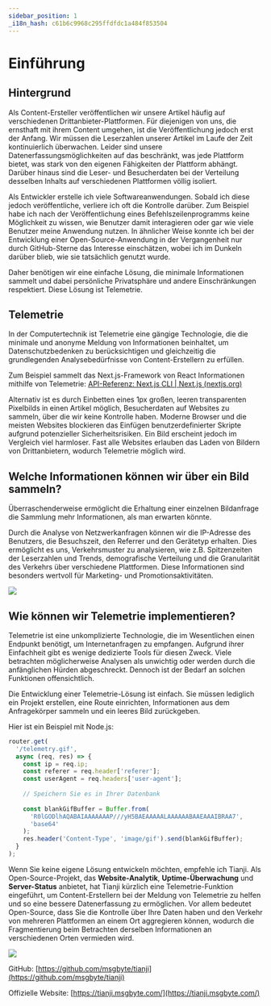 ```yaml
---
sidebar_position: 1
_i18n_hash: c61b6c9968c295ffdfdc1a484f853504
---
```

# Einführung

## Hintergrund

Als Content-Ersteller veröffentlichen wir unsere Artikel häufig auf verschiedenen Drittanbieter-Plattformen. Für diejenigen von uns, die ernsthaft mit ihrem Content umgehen, ist die Veröffentlichung jedoch erst der Anfang. Wir müssen die Leserzahlen unserer Artikel im Laufe der Zeit kontinuierlich überwachen. Leider sind unsere Datenerfassungsmöglichkeiten auf das beschränkt, was jede Plattform bietet, was stark von den eigenen Fähigkeiten der Plattform abhängt. Darüber hinaus sind die Leser- und Besucherdaten bei der Verteilung desselben Inhalts auf verschiedenen Plattformen völlig isoliert.

Als Entwickler erstelle ich viele Softwareanwendungen. Sobald ich diese jedoch veröffentliche, verliere ich oft die Kontrolle darüber. Zum Beispiel habe ich nach der Veröffentlichung eines Befehlszeilenprogramms keine Möglichkeit zu wissen, wie Benutzer damit interagieren oder gar wie viele Benutzer meine Anwendung nutzen. In ähnlicher Weise konnte ich bei der Entwicklung einer Open-Source-Anwendung in der Vergangenheit nur durch GitHub-Sterne das Interesse einschätzen, wobei ich im Dunkeln darüber blieb, wie sie tatsächlich genutzt wurde.

Daher benötigen wir eine einfache Lösung, die minimale Informationen sammelt und dabei persönliche Privatsphäre und andere Einschränkungen respektiert. Diese Lösung ist Telemetrie.

## Telemetrie

In der Computertechnik ist Telemetrie eine gängige Technologie, die die minimale und anonyme Meldung von Informationen beinhaltet, um Datenschutzbedenken zu berücksichtigen und gleichzeitig die grundlegenden Analysebedürfnisse von Content-Erstellern zu erfüllen.

Zum Beispiel sammelt das Next.js-Framework von React Informationen mithilfe von Telemetrie: [API-Referenz: Next.js CLI | Next.js (nextjs.org)](https://nextjs.org/docs/app/api-reference/next-cli#telemetry)

Alternativ ist es durch Einbetten eines 1px großen, leeren transparenten Pixelbilds in einen Artikel möglich, Besucherdaten auf Websites zu sammeln, über die wir keine Kontrolle haben. Moderne Browser und die meisten Websites blockieren das Einfügen benutzerdefinierter Skripte aufgrund potenzieller Sicherheitsrisiken. Ein Bild erscheint jedoch im Vergleich viel harmloser. Fast alle Websites erlauben das Laden von Bildern von Drittanbietern, wodurch Telemetrie möglich wird.

## Welche Informationen können wir über ein Bild sammeln?

Überraschenderweise ermöglicht die Erhaltung einer einzelnen Bildanfrage die Sammlung mehr Informationen, als man erwarten könnte.

Durch die Analyse von Netzwerkanfragen können wir die IP-Adresse des Benutzers, die Besuchszeit, den Referrer und den Gerätetyp erhalten. Dies ermöglicht es uns, Verkehrsmuster zu analysieren, wie z.B. Spitzenzeiten der Leserzahlen und Trends, demografische Verteilung und die Granularität des Verkehrs über verschiedene Plattformen. Diese Informationen sind besonders wertvoll für Marketing- und Promotionsaktivitäten.

![](/img/telemetry/1.png)

## Wie können wir Telemetrie implementieren?

Telemetrie ist eine unkomplizierte Technologie, die im Wesentlichen einen Endpunkt benötigt, um Internetanfragen zu empfangen. Aufgrund ihrer Einfachheit gibt es wenige dedizierte Tools für diesen Zweck. Viele betrachten möglicherweise Analysen als unwichtig oder werden durch die anfänglichen Hürden abgeschreckt. Dennoch ist der Bedarf an solchen Funktionen offensichtlich.

Die Entwicklung einer Telemetrie-Lösung ist einfach. Sie müssen lediglich ein Projekt erstellen, eine Route einrichten, Informationen aus dem Anfragekörper sammeln und ein leeres Bild zurückgeben.

Hier ist ein Beispiel mit Node.js:

```jsx
router.get(
  '/telemetry.gif',
  async (req, res) => {
    const ip = req.ip;
    const referer = req.header['referer'];
    const userAgent = req.headers['user-agent'];
    
    // Speichern Sie es in Ihrer Datenbank
    
    const blankGifBuffer = Buffer.from(
      'R0lGODlhAQABAIAAAAAAAP///yH5BAEAAAAALAAAAAABAAEAAAIBRAA7',
      'base64'
    );
    res.header('Content-Type', 'image/gif').send(blankGifBuffer);
  }
);
```

Wenn Sie keine eigene Lösung entwickeln möchten, empfehle ich Tianji. Als Open-Source-Projekt, das **Website-Analytik**, **Uptime-Überwachung** und **Server-Status** anbietet, hat Tianji kürzlich eine Telemetrie-Funktion eingeführt, um Content-Erstellern bei der Meldung von Telemetrie zu helfen und so eine bessere Datenerfassung zu ermöglichen. Vor allem bedeutet Open-Source, dass Sie die Kontrolle über Ihre Daten haben und den Verkehr von mehreren Plattformen an einem Ort aggregieren können, wodurch die Fragmentierung beim Betrachten derselben Informationen an verschiedenen Orten vermieden wird.

![](/img/telemetry/2.png)

GitHub: [https://github.com/msgbyte/tianji](https://github.com/msgbyte/tianji) 

Offizielle Website: [https://tianji.msgbyte.com/](https://tianji.msgbyte.com/)
